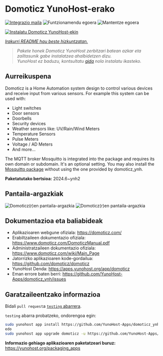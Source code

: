 <!--
Ohart ongi: README hau automatikoki sortu da <https://github.com/YunoHost/apps/tree/master/tools/readme_generator>ri esker
EZ editatu eskuz.
-->

# Domoticz YunoHost-erako

[![Integrazio maila](https://apps.yunohost.org/badge/integration/domoticz)](https://ci-apps.yunohost.org/ci/apps/domoticz/)
![Funtzionamendu egoera](https://apps.yunohost.org/badge/state/domoticz)
![Mantentze egoera](https://apps.yunohost.org/badge/maintained/domoticz)

[![Instalatu Domoticz YunoHost-ekin](https://install-app.yunohost.org/install-with-yunohost.svg)](https://install-app.yunohost.org/?app=domoticz)

*[Irakurri README hau beste hizkuntzatan.](./ALL_README.md)*

> *Pakete honek Domoticz YunoHost zerbitzari batean azkar eta zailtasunik gabe instalatzea ahalbidetzen dizu.*  
> *YunoHost ez baduzu, kontsultatu [gida](https://yunohost.org/install) nola instalatu ikasteko.*

## Aurreikuspena

Domoticz is a Home Automation system design to control various devices and receive input from various sensors.
For example this system can be used with: 

* Light switches
* Door sensors
* Doorbells
* Security devices
* Weather sensors like: UV/Rain/Wind Meters
* Temperature Sensors
* Pulse Meters
* Voltage / AD Meters
* And more...


The MQTT broker Mosquitto is integrated into the package and requires its own domain or subdomain. It's an optional setting.
You may also install the [Mosquitto package](https://github.com/YunoHost-Apps/mosquitto_ynh) without using the one provided by domoticz_ynh.

**Paketatutako bertsioa:** 2024.6~ynh2

## Pantaila-argazkiak

![Domoticz(r)en pantaila-argazkia](./doc/screenshots/domoticz_Switches_screen.png)
![Domoticz(r)en pantaila-argazkia](./doc/screenshots/domoticz_floorplan_machineon.png)

## Dokumentazioa eta baliabideak

- Aplikazioaren webgune ofiziala: <https://domoticz.com/>
- Erabiltzaileen dokumentazio ofiziala: <https://www.domoticz.com/DomoticzManual.pdf>
- Administratzaileen dokumentazio ofiziala: <https://www.domoticz.com/wiki/Main_Page>
- Jatorrizko aplikazioaren kode-gordailua: <https://github.com/domoticz/domoticz>
- YunoHost Denda: <https://apps.yunohost.org/app/domoticz>
- Eman errore baten berri: <https://github.com/YunoHost-Apps/domoticz_ynh/issues>

## Garatzaileentzako informazioa

Bidali `pull request`a [`testing` abarrera](https://github.com/YunoHost-Apps/domoticz_ynh/tree/testing).

`testing` abarra probatzeko, ondorengoa egin:

```bash
sudo yunohost app install https://github.com/YunoHost-Apps/domoticz_ynh/tree/testing --debug
edo
sudo yunohost app upgrade domoticz -u https://github.com/YunoHost-Apps/domoticz_ynh/tree/testing --debug
```

**Informazio gehiago aplikazioaren paketatzeari buruz:** <https://yunohost.org/packaging_apps>
